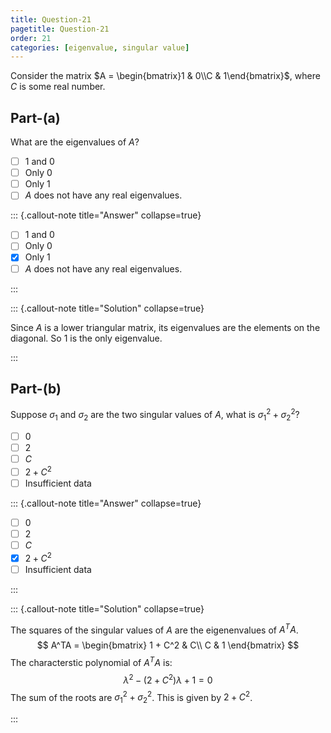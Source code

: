 ```yaml
---
title: Question-21
pagetitle: Question-21
order: 21
categories: [eigenvalue, singular value]
---
```


Consider the matrix $A = \begin{bmatrix}1 & 0\\C & 1\end{bmatrix}$, where $C$ is some real number.

## Part-(a)

What are the eigenvalues of $A$?

- [ ] $1$ and $0$
- [ ] Only $0$
- [ ] Only $1$
- [ ] $A$ does not have any real eigenvalues.

::: {.callout-note title="Answer" collapse=true}

- [ ] $1$ and $0$
- [ ] Only $0$
- [x] Only $1$
- [ ] $A$ does not have any real eigenvalues.

:::

::: {.callout-note title="Solution" collapse=true}

Since $A$ is a lower triangular matrix, its eigenvalues are the elements on the diagonal. So $1$ is the only eigenvalue.

:::

## Part-(b)

Suppose $\sigma_1$ and $\sigma_2$ are the two singular values of $A$, what is $\sigma_1^2 + \sigma_2^2$?

- [ ] $0$
- [ ] $2$
- [ ] $C$
- [ ] $2 + C^2$
- [ ] Insufficient data

::: {.callout-note title="Answer" collapse=true}

- [ ] $0$
- [ ] $2$
- [ ] $C$
- [x] $2 + C^2$
- [ ] Insufficient data

:::

::: {.callout-note title="Solution" collapse=true}

The squares of the singular values of $A$ are the eigenenvalues of $A^TA$. 
$$
A^TA = \begin{bmatrix}
1 + C^2 & C\\
C & 1
\end{bmatrix}
$$
The characterstic polynomial of $A^TA$ is:
$$
\lambda^2 - \left( 2 + C^2 \right)\lambda + 1 = 0
$$
The sum of the roots are $\sigma_1^2 + \sigma_2^2$. This is given by $2 + C^2$. 

:::